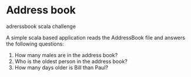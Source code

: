 # Address book
adrerssbook scala challenge 

A simple scala based application reads the AddressBook file and answers the following questions: <br />

1. How many males are in the address book?
2. Who is the oldest person in the address book?
3. How many days older is Bill than Paul?
